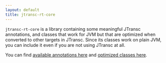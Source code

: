 ```yaml
---
layout: default
title: jtransc-rt-core
---
```


`jtransc-rt-core` is a library containing some meaningful JTransc annotations, and classes that work for JVM but that are optimized when converted to other targets in JTransc. Since its classes work on plain JVM, you can include it even if you are not using JTransc at all.

You can find [available annotations here](/jtransc-rt-core/annotations) and [optimized classes here](/jtransc-rt-core/optimized-api).
